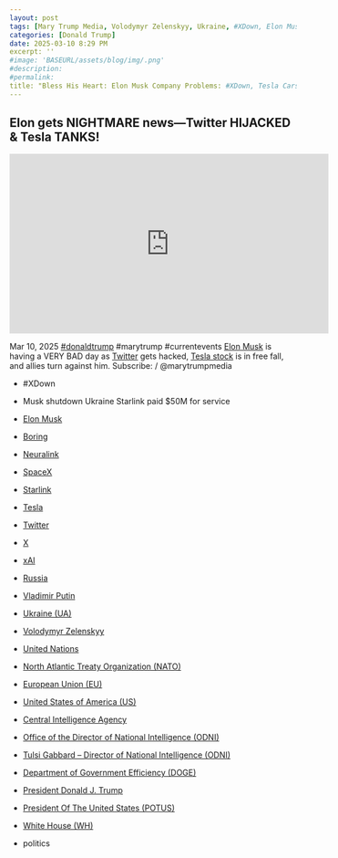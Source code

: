 ```yaml
---
layout: post
tags: [Mary Trump Media, Volodymyr Zelenskyy, Ukraine, #XDown, Elon Musk, Boring, Neuralink, SpaceX, Starlink, Tesla, Twitter, X, xAI, Department of Government Efficiency (DOGE), President Donald J. Trump, President Of The United States (POTUS), White House (WH), politics]
categories: [Donald Trump]
date: 2025-03-10 8:29 PM
excerpt: ''
#image: 'BASEURL/assets/blog/img/.png'
#description:
#permalink:
title: "Bless His Heart: Elon Musk Company Problems: #XDown, Tesla Cars & Stock Too Toxic"
---
```



## Elon gets NIGHTMARE news—Twitter HIJACKED & Tesla TANKS!

<iframe width="560" height="315" src="https://www.youtube.com/embed/6Geoqs9q0fA?si=RXq10JZanMmplknr" title="YouTube video player" frameborder="0" allow="accelerometer; autoplay; clipboard-write; encrypted-media; gyroscope; picture-in-picture; web-share" referrerpolicy="strict-origin-when-cross-origin" allowfullscreen></iframe>

Mar 10, 2025  [#donaldtrump](https://www.whitehouse.gov/administration/donald-j-trump/) #marytrump #currentevents
[Elon Musk](https://x.com/elonmusk/) is having a VERY BAD day as [Twitter](https://twitter.com/) gets hacked, [Tesla stock](https://www.tesla.com/) is in free fall, and allies turn against him. Subscribe:    / @marytrumpmedia
- #XDown
- Musk shutdown Ukraine Starlink paid $50M for service

- [Elon Musk](https://x.com/elonmusk/)
- [Boring](https://www.boringcompany.com/)
- [Neuralink](https://neuralink.com/)
- [SpaceX](https://www.spacex.com/)
- [Starlink](https://www.starlink.com/)
- [Tesla](https://www.tesla.com/)
- [Twitter](https://twitter.com/)
- [ X ](https://x.com/)
- [xAI](https://x.ai/)
- [Russia](http://government.ru/)
- [Vladimir Putin](http://kremlin.ru/)
- [Ukraine (UA)](https://www.gov.ua/)
- [Volodymyr Zelenskyy](https://www.president.gov.ua/)
- [United Nations](https://www.un.org/)
- [North Atlantic Treaty Organization (NATO)](https://www.nato.int/)
- [European Union (EU)](https://commission.europa.eu/)
- [United States of America (US)](https://www.usa.gov/)
- [Central Intelligence Agency](https://www.cia.gov/)
- [Office of the Director of National Intelligence (ODNI)](https://www.dni.gov/)
- [Tulsi Gabbard – Director of National Intelligence (ODNI)](https://www.dni.gov/index.php/who-we-are/leadership/director-of-national-intelligence)
- [Department of Government Efficiency (DOGE)](https://www.doge.gov/)
- [President Donald J. Trump](https://www.whitehouse.gov/administration/donald-j-trump/)
- [President Of The United States (POTUS)](https://www.whitehouse.gov/)
- [White House (WH)](https://www.whitehouse.gov/)
- politics
